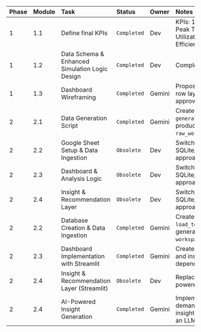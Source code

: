 | Phase | Module | Task | Status | Owner | Notes |
| :--- | :--- | :--- | :--- | :--- | :--- |
| 1 | 1.1 | Define final KPIs | `Completed` | Dev | KPIs: 1. Occupancy & Peak Trends, 2. Space Utilization, 3. Booking Efficiency & Behavior. |
| 1 | 1.2 | Data Schema & Enhanced Simulation Logic Design | `Completed` | Dev | Completed in `GEMINI.md`. |
| 1 | 1.3 | Dashboard Wireframing | `Completed` | Gemini | Proposed a clear, 4-row layout which was approved. |
| 2 | 2.1 | Data Generation Script | `Completed` | Gemini | Created and ran `generate_data.py` to produce `raw_workspace_data.csv`. |
| 2 | 2.2 | Google Sheet Setup & Data Ingestion | `Obsolete` | Dev | Switched to SQLite/Streamlit approach. |
| 2 | 2.3 | Dashboard & Analysis Logic | `Obsolete` | Dev | Switched to SQLite/Streamlit approach. |
| 2 | 2.4 | Insight & Recommendation Layer | `Obsolete` | Dev | Switched to SQLite/Streamlit approach. |
| 2 | 2.2 | Database Creation & Data Ingestion | `Completed` | Gemini | Created `load_to_sqlite.py` and generated `workspace_analytics.db`. |
| 2 | 2.3 | Dashboard Implementation with Streamlit | `Completed` | Gemini | Created `dashboard.py` and installed dependencies. |
| 2 | 2.4 | Insight & Recommendation Layer (Streamlit) | `Obsolete` | Dev | Replaced with AI-powered generation. |
| 2 | 2.4 | AI-Powered Insight Generation | `Completed` | Gemini | Implemented on-demand, context-aware insight generation using an LLM. |
